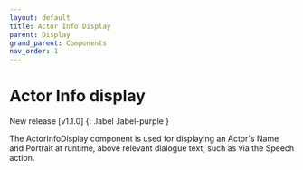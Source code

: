 ```yaml
---
layout: default
title: Actor Info Display
parent: Display
grand_parent: Components
nav_order: 1
---
```


# Actor Info display

New release [v1.1.0]
{: .label .label-purple }


The ActorInfoDisplay component is used for displaying an Actor's Name and Portrait at runtime, above relevant dialogue text, such as via the Speech action.
